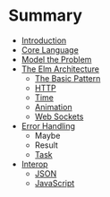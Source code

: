 # Summary

* [Introduction](README.md)
* [Core Language](core_language.md)
* [Model the Problem](model_the_problem.md)
* [The Elm Architecture](architecture/overview.md)
   * [The Basic Pattern](architecture/counter.md)
   * [HTTP](architecture/http.md)
   * [Time](architecture/time.md)
   * [Animation](architecture/animation.md)
   * [Web Sockets](architecture/web_sockets.md)
* [Error Handling](error_handling.md)
   * Maybe
   * Result
   * [Task](task.md)
* [Interop](interop.md)
   * [JSON](json.md)
   * [JavaScript](javascript.md)


